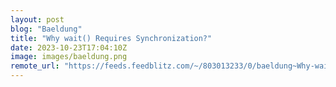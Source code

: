 ```yaml
---
layout: post
blog: "Baeldung"
title: "Why wait() Requires Synchronization?"
date: 2023-10-23T17:04:10Z
image: images/baeldung.png
remote_url: "https://feeds.feedblitz.com/~/803013233/0/baeldung~Why-wait-Requires-Synchronization"
---
```

